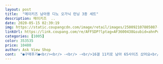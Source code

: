 ```yaml
---
layout: post 
title:  "메이키즈 남아용 디노 오가닉 런닝 3종 세트" 
description: 메이키즈  ..
date: 2020-05-15 02:39:19 
img: https://static.coupangcdn.com/image/retail/images/250092107805087-d79db158-4f1d-4bba-a23f-704877222171.jpg 
linkUrl: https://link.coupang.com/re/AFFSDP?lptag=AF3600438&subid=ahnPublicAsk&pageKey=1217299387&itemId=2207254760&vendorItemId=70205080744&traceid=V0-113-27ac9a88e6aebf2b 
categories: [1005] 
color: 353535 
price: 10480 
author: Ask View Shop 
cont:  "●구매후기●<br/><br/> -<br/> -<br/>16갤 11키로 남아 65사이즈 샀어요<br/>30개월 아이지만 뚠뚠해서 65호 샀는데<br/>4/15 추가 후기<br/>같은라인 드로즈 팬티도 구매했는데 업체배송이라 아직 못받았어요.<br/> 같이 입히면 넘 귀여울듯요ㅎㅎ<br/>공룡 그림이라 아이가 좋아해요.<br/><br/>공룡덕후 7세 아들이 매우 만족해합니다<br/>공룡이 있다보니 넘 아저씨같은 느낌은 덜하네요.<br/> ㅎㅎㅎ<br/>길이는 좀 긴데 품은 살짝 넉넉하게 잘 맞습니다.<br/><br/>내년엔 입을 수 있으려나?<br/>내용물에 지장주는건 아니니까 감안합니다<br/>디자인 재질 모두 만족합니다^^<br/>런닝 길이는 살짝 길어서 바지속에 쏙 넣어주기 좋아요<br/>로켓와우라 배송은 엄청 빨라요!<br/>생각보다 크지는 않아요<br/>신축성은 좋은편이고<br/>옷 안에 입을 런닝으로 산게 아니라<br/>유니랜드 공룡 오가닉 무형광 런닝과 같이 구매했는데 사이즈는 두 제품 동일하네요 예쁘게 잘 입을게요^^<br/>재질은 부드러운 면이에요<br/>전 건조기 돌리며 줄어들거 감안하고 편하게 입히려 사이즈 여유있게 주문했는데 딱 좋아요^^<br/>참고로 7세 남아 키는 대략 110, 18키로 조금 넘는 마른체형이예요<br/>팬티와 함께 착용하니 귀욤 상승이네요^^<br/>포장패키지는 좀 구겨져서 왔으나.<br/>.<br/>(박스포장 해주시면 좋았을걸ㅜ)<br/>한여름 집에서 기저귀에 널널하게 입힐려고 샀어요<br/>" 
---
```

